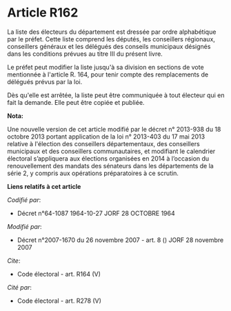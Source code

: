 # Article R162

La liste des électeurs du département est dressée par ordre alphabétique par le préfet. Cette liste comprend les députés, les
conseillers régionaux, conseillers généraux et les délégués des conseils municipaux désignés dans les conditions prévues au
titre III du présent livre. 

Le préfet peut modifier la liste jusqu'à sa division en sections de vote mentionnée à l'article R. 164, pour tenir compte des
remplacements de délégués prévus par la loi. 

Dès qu'elle est arrêtée, la liste peut être communiquée à tout électeur qui en fait la demande. Elle peut être copiée et
publiée.

**Nota:**

Une nouvelle version de cet article modifié par le décret n° 2013-938 du 18 octobre 2013 portant application de la loi n°
2013-403 du 17 mai 2013 relative à l'élection des conseillers départementaux, des conseillers municipaux et des conseillers
communautaires, et modifiant le calendrier électoral s’appliquera aux élections organisées en 2014 à l’occasion du
renouvellement des mandats des sénateurs dans les départements de la série 2, y compris aux opérations préparatoires à ce
scrutin.

**Liens relatifs à cet article**

_Codifié par_:

  - Décret n°64-1087 1964-10-27 JORF 28 OCTOBRE 1964

_Modifié par_:

  - Décret n°2007-1670 du 26 novembre 2007 - art. 8 () JORF 28 novembre 2007

_Cite_:

  - Code électoral - art. R164 (V)

_Cité par_:

  - Code électoral - art. R278 (V)
